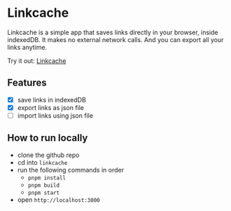 # Linkcache
Linkcache is a simple app that saves links directly in your browser, inside indexedDB. It makes no external network calls. And you can export all your links anytime.

Try it out: [Linkcache](https://linkcache.vercel.app)

## Features
- [x] save links in indexedDB
- [x] export links as json file
- [ ] import links using json file

## How to run locally
- clone the github repo
- cd into `linkcache`
- run the following commands in order
    - `pnpm install`
    - `pnpm build`
    - `pnpm start`
- open `http://localhost:3000`

